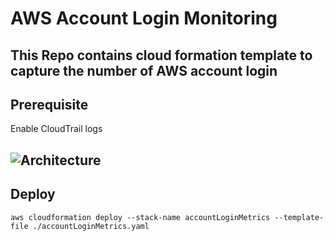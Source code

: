 # AWS Account Login Monitoring 

## This Repo contains cloud formation template to capture the number of AWS account login 

## Prerequisite
 Enable CloudTrail logs

## ![Architecture](http://url/to/img.png)

## Deploy
```
aws cloudformation deploy --stack-name accountLoginMetrics --template-file ./accountLoginMetrics.yaml
```